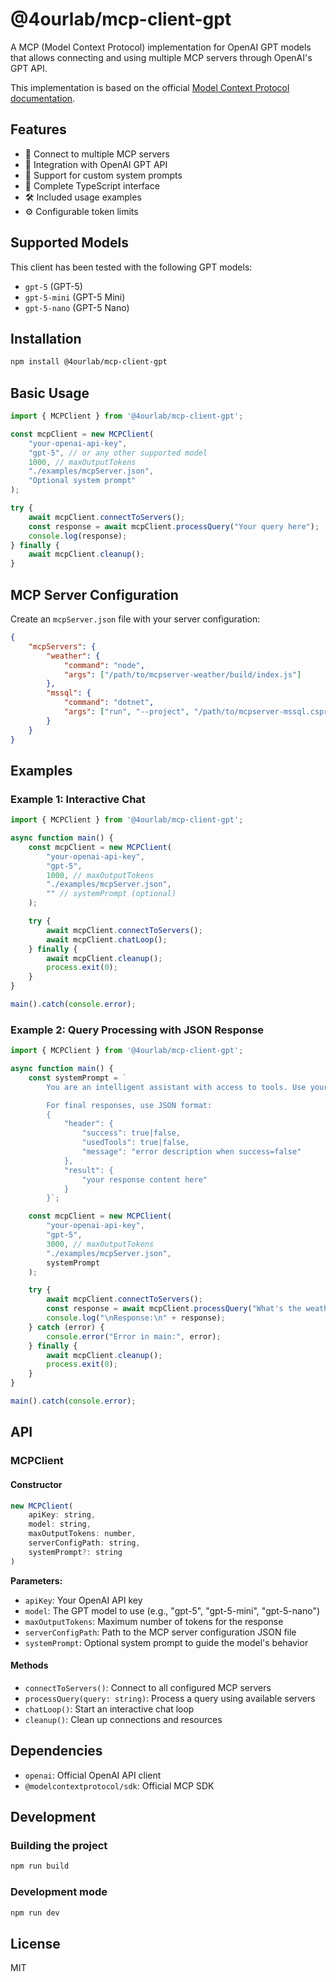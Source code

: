 # @4ourlab/mcp-client-gpt

A MCP (Model Context Protocol) implementation for OpenAI GPT models that allows connecting and using multiple MCP servers through OpenAI's GPT API.

This implementation is based on the official [Model Context Protocol documentation](https://modelcontextprotocol.io/).

## Features

- 🔗 Connect to multiple MCP servers
- 🤖 Integration with OpenAI GPT API
- 📝 Support for custom system prompts
- 🔧 Complete TypeScript interface
- 🛠️ Included usage examples
- ⚙️ Configurable token limits

## Supported Models

This client has been tested with the following GPT models:
- `gpt-5` (GPT-5)
- `gpt-5-mini` (GPT-5 Mini)
- `gpt-5-nano` (GPT-5 Nano)

## Installation

```bash
npm install @4ourlab/mcp-client-gpt
```

## Basic Usage

```javascript
import { MCPClient } from '@4ourlab/mcp-client-gpt';

const mcpClient = new MCPClient(
    "your-openai-api-key",
    "gpt-5", // or any other supported model
    1000, // maxOutputTokens
    "./examples/mcpServer.json",
    "Optional system prompt"
);

try {
    await mcpClient.connectToServers();
    const response = await mcpClient.processQuery("Your query here");
    console.log(response);
} finally {
    await mcpClient.cleanup();
}
```

## MCP Server Configuration

Create an `mcpServer.json` file with your server configuration:

```json
{
    "mcpServers": {
        "weather": {
            "command": "node",
            "args": ["/path/to/mcpserver-weather/build/index.js"]
        },
        "mssql": {
            "command": "dotnet",
            "args": ["run", "--project", "/path/to/mcpserver-mssql.csproj"]
        }
    }
}
```

## Examples

### Example 1: Interactive Chat

```javascript
import { MCPClient } from '@4ourlab/mcp-client-gpt';

async function main() {
    const mcpClient = new MCPClient(
        "your-openai-api-key",
        "gpt-5",
        1000, // maxOutputTokens
        "./examples/mcpServer.json",
        "" // systemPrompt (optional)
    );

    try {
        await mcpClient.connectToServers();
        await mcpClient.chatLoop();
    } finally {
        await mcpClient.cleanup();
        process.exit(0);
    }
}

main().catch(console.error);
```

### Example 2: Query Processing with JSON Response

```javascript
import { MCPClient } from '@4ourlab/mcp-client-gpt';

async function main() {
    const systemPrompt = `
        You are an intelligent assistant with access to tools. Use your knowledge and available tools to solve problems proactively. 

        For final responses, use JSON format:
        {
            "header": {
                "success": true|false,
                "usedTools": true|false,
                "message": "error description when success=false"
            },
            "result": {
                "your response content here"
            }
        }`;

    const mcpClient = new MCPClient(
        "your-openai-api-key",
        "gpt-5",
        3000, // maxOutputTokens
        "./examples/mcpServer.json",
        systemPrompt
    );

    try {
        await mcpClient.connectToServers();
        const response = await mcpClient.processQuery("What's the weather in Sacramento?");
        console.log("\nResponse:\n" + response);
    } catch (error) {
        console.error("Error in main:", error);
    } finally {
        await mcpClient.cleanup();
        process.exit(0);
    }
}

main().catch(console.error);
```

## API

### MCPClient

#### Constructor
```javascript
new MCPClient(
    apiKey: string, 
    model: string, 
    maxOutputTokens: number, 
    serverConfigPath: string, 
    systemPrompt?: string
)
```

**Parameters:**
- `apiKey`: Your OpenAI API key
- `model`: The GPT model to use (e.g., "gpt-5", "gpt-5-mini", "gpt-5-nano")
- `maxOutputTokens`: Maximum number of tokens for the response
- `serverConfigPath`: Path to the MCP server configuration JSON file
- `systemPrompt`: Optional system prompt to guide the model's behavior

#### Methods

- `connectToServers()`: Connect to all configured MCP servers
- `processQuery(query: string)`: Process a query using available servers
- `chatLoop()`: Start an interactive chat loop
- `cleanup()`: Clean up connections and resources

## Dependencies

- `openai`: Official OpenAI API client
- `@modelcontextprotocol/sdk`: Official MCP SDK

## Development

### Building the project

```bash
npm run build
```

### Development mode

```bash
npm run dev
```

## License

MIT 